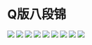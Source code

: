 # Q版八段锦

![](https://kyg.github.io/posts/res/bdj/bdjz.gif)
![](https://kyg.github.io/posts/res/bdj/bdj1.gif)
![](https://kyg.github.io/posts/res/bdj/bdj2.gif)
![](https://kyg.github.io/posts/res/bdj/bdj3.gif)
![](https://kyg.github.io/posts/res/bdj/bdj4.gif)
![](https://kyg.github.io/posts/res/bdj/bdj5.gif)
![](https://kyg.github.io/posts/res/bdj/bdj6.gif)
![](https://kyg.github.io/posts/res/bdj/bdj7.gif)
![](https://kyg.github.io/posts/res/bdj/bdj8.gif)